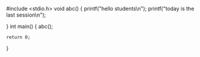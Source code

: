 #include <stdio.h>
void abc()
{
    printf("hello students\n");
    printf("today is the last session\n");
    
}
int main()
{
    abc();
  

    return 0;
}
